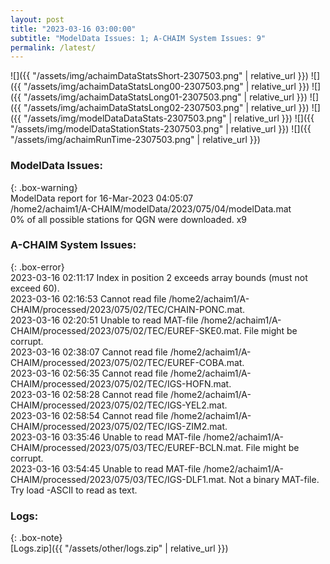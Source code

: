 ```yaml
---
layout: post
title: "2023-03-16 03:00:00"
subtitle: "ModelData Issues: 1; A-CHAIM System Issues: 9"
permalink: /latest/
---
```


![]({{ "/assets/img/achaimDataStatsShort-2307503.png" | relative_url }})
![]({{ "/assets/img/achaimDataStatsLong00-2307503.png" | relative_url }})
![]({{ "/assets/img/achaimDataStatsLong01-2307503.png" | relative_url }})
![]({{ "/assets/img/achaimDataStatsLong02-2307503.png" | relative_url }})
![]({{ "/assets/img/modelDataDataStats-2307503.png" | relative_url }})
![]({{ "/assets/img/modelDataStationStats-2307503.png" | relative_url }})
![]({{ "/assets/img/achaimRunTime-2307503.png" | relative_url }})

### ModelData Issues:  
  
{: .box-warning}  
 ModelData report for 16-Mar-2023 04:05:07   
 /home2/achaim1/A-CHAIM/modelData/2023/075/04/modelData.mat   
 0% of all possible stations for QGN were downloaded. x9   
  
### A-CHAIM System Issues:  
  
{: .box-error}  
2023-03-16 02:11:17 Index in position 2 exceeds array bounds (must not exceed 60).  
2023-03-16 02:16:53 Cannot read file /home2/achaim1/A-CHAIM/processed/2023/075/02/TEC/CHAIN-PONC.mat.  
2023-03-16 02:20:51 Unable to read MAT-file /home2/achaim1/A-CHAIM/processed/2023/075/02/TEC/EUREF-SKE0.mat. File might be corrupt.  
2023-03-16 02:38:07 Cannot read file /home2/achaim1/A-CHAIM/processed/2023/075/02/TEC/EUREF-COBA.mat.  
2023-03-16 02:56:35 Cannot read file /home2/achaim1/A-CHAIM/processed/2023/075/02/TEC/IGS-HOFN.mat.  
2023-03-16 02:58:28 Cannot read file /home2/achaim1/A-CHAIM/processed/2023/075/02/TEC/IGS-YEL2.mat.  
2023-03-16 02:58:54 Cannot read file /home2/achaim1/A-CHAIM/processed/2023/075/02/TEC/IGS-ZIM2.mat.  
2023-03-16 03:35:46 Unable to read MAT-file /home2/achaim1/A-CHAIM/processed/2023/075/03/TEC/EUREF-BCLN.mat. File might be corrupt.  
2023-03-16 03:54:45 Unable to read MAT-file /home2/achaim1/A-CHAIM/processed/2023/075/03/TEC/IGS-DLF1.mat. Not a binary MAT-file. Try load -ASCII to read as text.  

### Logs:  
  
{: .box-note}  
[Logs.zip]({{ "/assets/other/logs.zip" | relative_url }})  
